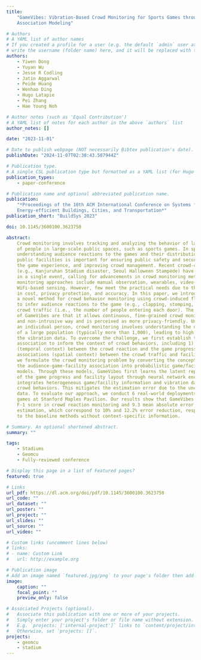 ```yaml
---
title:
    "GameVibes: Vibration-Based Crowd Monitoring for Sports Games through Audience-Game-Facility
    Association Modeling"

# Authors
# A YAML list of author names
# If you created a profile for a user (e.g. the default `admin` user at `content/authors/admin/`),
# write the username (folder name) here, and it will be replaced with their full name and linked to their profile.
authors:
    - Yiwen Dong
    - Yuyan Wu
    - Jesse R Codling
    - Jatin Aggarwal
    - Peide Huang
    - Wenhao Ding
    - Hugo Latapie
    - Pei Zhang
    - Hae Young Noh

# Author notes (such as 'Equal Contribution')
# A YAML list of notes for each author in the above `authors` list
author_notes: []

date: "2023-11-01"

# Date to publish webpage (NOT necessarily Bibtex publication's date).
publishDate: "2024-11-07T02:38:43.587944Z"

# Publication type.
# A single CSL publication type but formatted as a YAML list (for Hugo requirements).
publication_types:
    - paper-conference

# Publication name and optional abbreviated publication name.
publication:
    "*Proceedings of the 10th ACM International Conference on Systems for
    Energy-efficient Buildings, Cities, and Transportation*"
publication_short: "BuildSys 2023"

doi: 10.1145/3600100.3623750

abstract:
    Crowd monitoring involves tracking and analyzing the behavior of large groups
    of people in large-scale public spaces, such as sports games. In sports stadiums,
    understanding audience reactions to the games and their distribution around the
    public facilities is important for ensuring public safety and security, enhancing
    the game experience, and improving crowd management. Recent crowd-crushing incidents
    (e.g., Kanjuruhan Stadium disaster, Seoul Halloween Stampede) have caused 100+ deaths
    in a single event, calling for advancements in crowd monitoring methods. Existing
    monitoring approaches include manual observation, wearables, video-, audio-, and
    WiFi-based sensing. However, few meet the practical needs due to their limitations
    in cost, privacy protection, and accuracy. In this paper, we introduce GameVibes,
    a novel method for crowd behavior monitoring using crowd-induced floor vibrations
    to infer audience reactions to the game (e.g., clapping, stomping, dancing) and
    crowd traffic (i.e., the number of people entering each door). The main benefits
    of GameVibes are that it allows continuous, fine-grained crowd monitoring in a cost-effective
    and non-intrusive way and is perceived as more privacy-friendly. Unlike monitoring
    an individual person, crowd monitoring involves understanding the overall behavior
    of a large population (typically more than 1,000), leading to high uncertainty in
    the vibration data. To overcome the challenge, we first establish the game and facility
    association to inform the context of crowd behaviors, including 1) game associations
    (temporal context) between the crowd reaction and the game progress and 2) facility
    associations (spatial context) between the crowd traffic and facility layouts. Then,
    we formulate the crowd monitoring problem by converting the conceptual graph of
    the audience-game-facility association into probabilistic game/facility association
    models. Through these models, GameVibes first learns the latent representations
    of the game progress and facility layout through neural network encoders, and then
    integrates heterogeneous game/facility information and vibration data to estimate
    crowd behaviors. This mitigates the estimation error due to the uncertainty in vibration
    data. To evaluate our approach, we conduct 6 real-world deployments for NCAA Pac-12
    games at Stanford Maples Pavilion. Our results show that GameVibes achieves a 0.9
    F-1 score in crowd reaction monitoring and 9.3 mean absolute error in crowd traffic
    estimation, which correspond to 10% and 12.2% error reduction, respectively, compared
    to the baseline methods without context-specific information.

# Summary. An optional shortened abstract.
summary: ""

tags:
    - Stadiums
    - Geomcu
    - Fully-reviewed conference

# Display this page in a list of Featured pages?
featured: true

# Links
url_pdf: https://dl.acm.org/doi/pdf/10.1145/3600100.3623750
url_code: ""
url_dataset: ""
url_poster: ""
url_project: ""
url_slides: ""
url_source: ""
url_video: ""

# Custom links (uncomment lines below)
# links:
# - name: Custom Link
#   url: http://example.org

# Publication image
# Add an image named `featured.jpg/png` to your page's folder then add a caption below.
image:
    caption: ""
    focal_point: ""
    preview_only: false

# Associated Projects (optional).
#   Associate this publication with one or more of your projects.
#   Simply enter your project's folder or file name without extension.
#   E.g. `projects: ['internal-project']` links to `content/project/internal-project/index.md`.
#   Otherwise, set `projects: []`.
projects:
    - geomcu
    - stadium
---
```


